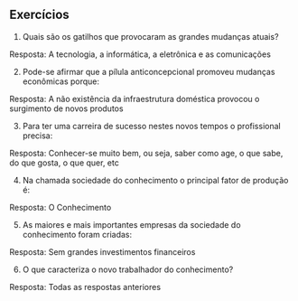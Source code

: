 ## Exercícios

01. ​Quais são os gatilhos que provocaram as grandes mudanças atuais?

Resposta:
A tecnologia, a informática, a eletrônica e as comunicações


02. Pode-se afirmar que a pílula anticoncepcional promoveu mudanças econômicas porque:

Resposta:
A não existência da infraestrutura doméstica provocou o surgimento de novos produtos


03. Para ter uma carreira de sucesso nestes novos tempos o profissional precisa:

Resposta:
Conhecer-se muito bem, ou seja, saber como age, o que sabe, do que gosta, o que quer, etc


04. Na chamada sociedade do conhecimento o principal fator de produção é:

Resposta:
O Conhecimento


05. As maiores e mais importantes empresas da sociedade do conhecimento foram criadas:

Resposta:
Sem grandes investimentos financeiros


06. ​O que caracteriza o novo trabalhador do conhecimento?

Resposta:
Todas as respostas anteriores
